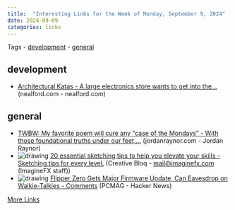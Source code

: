 ```yaml
---
title:  "Interesting Links for the Week of Monday, September 9, 2024"
date: 2024-09-09
categories: links
---
```


Tags  - [development](#development) - [general](#general)


## development
-  [Architectural Katas - A large electronics store wants to get into the...](https://nealford.com/katas/list.html) (nealford.com - nealford.com)

## general
-  [TWBW: My favorite poem will cure any “case of the Mondays” - With those foundational truths under our feet,...](mailto:reader-forwarded-email/f755f0f3488893b4863fd775f45323dd) (jordanraynor.com - Jordan Raynor)
- <img src='https://cdn.mos.cms.futurecdn.net/vYoqXRARWVHM2pXqi6zs2D.jpg' alt='drawing' style='max-height: 100px;'/>  [20 essential sketching tips to help you elevate your skills - Sketching tips for every level.](https://www.creativebloq.com/illustration/sketching-tips-beginners-81516497) (Creative Bloq - mail@imaginefx.com (ImagineFX staff))
- <img src='https://news.ycombinator.com/favicon.ico' alt='drawing' style='max-height: 100px;'/>  [Flipper Zero Gets Major Firmware Update, Can Eavesdrop on Walkie-Talkies - Comments](https://www.pcmag.com/news/flipper-zero-gets-major-firmware-update) (PCMAG - Hacker News)

[More Links](/links)
